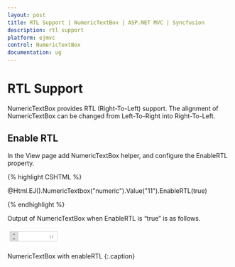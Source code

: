 ```yaml
---
layout: post
title: RTL Support | NumericTextBox | ASP.NET MVC | Syncfusion
description: rtl support
platform: ejmvc
control: NumericTextBox
documentation: ug
---
```


# RTL Support

NumericTextBox provides RTL (Right-To-Left) support. The alignment of NumericTextBox can be changed from Left-To-Right into Right-To-Left.

## Enable RTL

In the View page add NumericTextBox helper, and configure the EnableRTL property.



{% highlight CSHTML %}

@Html.EJ().NumericTextbox("numeric").Value("11").EnableRTL(true)

{% endhighlight %}

Output of NumericTextBox when EnableRTL is “true” is as follows. 

![](RTL-Support_images/RTL-Support_img1.png)

NumericTextBox with enableRTL
{:.caption}
